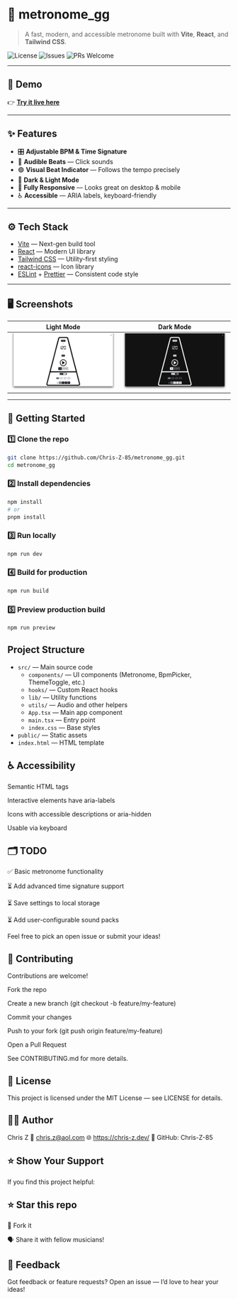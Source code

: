 # 🎵 metronome_gg

> A fast, modern, and accessible metronome built with **Vite**, **React**, and **Tailwind CSS**.

![License](https://img.shields.io/github/license/Chris-Z-85/metronome_gg)
![Issues](https://img.shields.io/github/issues/Chris-Z-85/metronome_gg)
![PRs Welcome](https://img.shields.io/badge/PRs-welcome-brightgreen.svg)

---

## 📸 Demo

👉 **[Try it live here](https://metronome-gg.netlify.app/)**

---

## ✨ Features

- 🎛️ **Adjustable BPM & Time Signature**
- 🎵 **Audible Beats** — Click sounds
- 🟢 **Visual Beat Indicator** — Follows the tempo precisely
- 🌙 **Dark & Light Mode**
- 📱 **Fully Responsive** — Looks great on desktop & mobile
- ♿️ **Accessible** — ARIA labels, keyboard-friendly

---

## ⚙️ Tech Stack

- [Vite](https://vitejs.dev/) — Next-gen build tool
- [React](https://react.dev/) — Modern UI library
- [Tailwind CSS](https://tailwindcss.com/) — Utility-first styling
- [react-icons](https://react-icons.github.io/react-icons/) — Icon library
- [ESLint](https://eslint.org/) + [Prettier](https://prettier.io/) — Consistent code style

---

## 🖥️ Screenshots

| Light Mode                             | Dark Mode                            |
| -------------------------------------- | ------------------------------------ |
| ![Light Mode](./screenshots/light.png) | ![Dark Mode](./screenshots/dark.png) |

---

## 🚀 Getting Started

### 1️⃣ Clone the repo

```bash
git clone https://github.com/Chris-Z-85/metronome_gg.git
cd metronome_gg
```

### 2️⃣ Install dependencies

```bash
npm install
# or
pnpm install
```

### 3️⃣ Run locally

```bash
npm run dev
```

### 4️⃣ Build for production

```bash
npm run build
```

### 5️⃣ Preview production build

```bash
npm run preview
```

## Project Structure

- `src/` — Main source code
  - `components/` — UI components (Metronome, BpmPicker, ThemeToggle, etc.)
  - `hooks/` — Custom React hooks
  - `lib/` — Utility functions
  - `utils/` — Audio and other helpers
  - `App.tsx` — Main app component
  - `main.tsx` — Entry point
  - `index.css` — Base styles
- `public/` — Static assets
- `index.html` — HTML template

## ♿ Accessibility

Semantic HTML tags

Interactive elements have aria-labels

Icons with accessible descriptions or aria-hidden

Usable via keyboard

## 🗂️ TODO

✅ Basic metronome functionality

⏳ Add advanced time signature support

⏳ Save settings to local storage

⏳ Add user-configurable sound packs

Feel free to pick an open issue or submit your ideas!

## 🤝 Contributing

Contributions are welcome!

Fork the repo

Create a new branch (git checkout -b feature/my-feature)

Commit your changes

Push to your fork (git push origin feature/my-feature)

Open a Pull Request

See CONTRIBUTING.md for more details.

## 📃 License

This project is licensed under the MIT License — see LICENSE for details.

## 🙋‍♂️ Author

Chris Z
📧 chris.z@aol.com
🌐 https://chris-z.dev/
🐙 GitHub: Chris-Z-85

## ⭐️ Show Your Support

If you find this project helpful:

## ⭐️ Star this repo

🍴 Fork it

🗣️ Share it with fellow musicians!

## 📣 Feedback

Got feedback or feature requests?
Open an issue — I’d love to hear your ideas!
